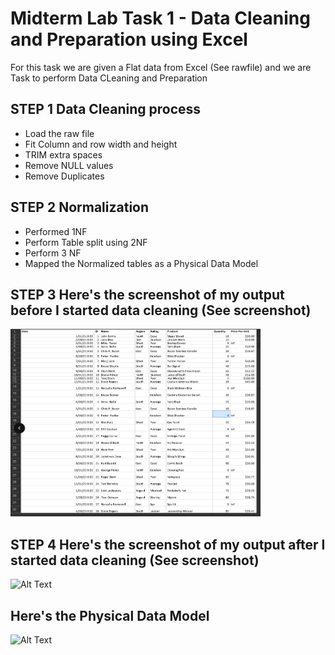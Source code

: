 
# Midterm Lab Task 1 - Data Cleaning and Preparation using Excel
For this task we are given a Flat data from Excel (See rawfile) and we are Task to perform Data CLeaning and Preparation 
## STEP 1 Data Cleaning process
- Load the raw file
- Fit Column and row width and height
- TRIM extra spaces
- Remove NULL values
- Remove Duplicates
## STEP 2 Normalization 
- Performed 1NF
- Perform Table split using 2NF
- Perform 3 NF
- Mapped the Normalized tables as a Physical Data Model
## STEP 3 Here's the screenshot of my output before I started data cleaning (See screenshot)
<img src="images/Before.png" alt="Alt Text" width="400" height="300">



## STEP 4 Here's the screenshot of my output after I started data cleaning (See screenshot)
<img src="images/one.JPG" alt="Alt Text" width="400" height="300">



## Here's the Physical Data Model
<img src="images/one.JPG" alt="Alt Text" width="400" height="300">


